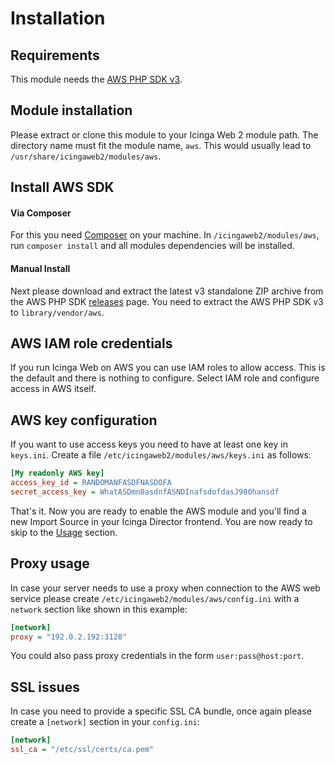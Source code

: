 <a name="Installation-and-Configuration"></a>Installation
============

Requirements
------------

This module needs the [AWS PHP SDK v3](https://docs.aws.amazon.com/sdk-for-php/v3/developer-guide/welcome.html).

Module installation
-------------------

Please extract or clone this module to your Icinga Web 2 module path. The
directory name must fit the module name, `aws`. This would usually lead to
`/usr/share/icingaweb2/modules/aws`.

Install AWS SDK
----------------

#### Via Composer

For this you need [Composer](https://getcomposer.org/) on your machine. 
In `/icingaweb2/modules/aws`, run `composer install` and all modules dependencies will be installed. 

#### Manual Install

Next please download and extract the latest v3 standalone ZIP archive from
the AWS PHP SDK [releases](https://github.com/aws/aws-sdk-php/releases) page.
You need to extract the AWS PHP SDK v3 to `library/vendor/aws`.

AWS IAM role credentials
------------------------

If you run Icinga Web on AWS you can use IAM roles to allow access. This is the
default and there is nothing to configure. Select IAM role and configure access
in AWS itself. 

AWS key configuration
---------------------

If you want to use access keys you need to have at least one key in `keys.ini`.
Create a file `/etc/icingaweb2/modules/aws/keys.ini` as follows:

```ini
[My readonly AWS key]
access_key_id = RANDOMANFASDFNASDOFA
secret_access_key = WhatASDmn0asdnfASNDInafsdofdasJ980hansdf
```

That's it. Now you are ready to enable the AWS module and you'll find a new
Import Source in your Icinga Director frontend. You are now ready to skip to
the [Usage](02-Usage.md) section.

Proxy usage
-----------

In case your server needs to use a proxy when connection to the AWS web service
please create `/etc/icingaweb2/modules/aws/config.ini` with a `network` section
like shown in this example:

```ini
[network]
proxy = "192.0.2.192:3128"
```

You could also pass proxy credentials in the form `user:pass@host:port`.

SSL issues
----------

In case you need to provide a specific SSL CA bundle, once again please create
a `[network]` section in your `config.ini`:

```ini
[network]
ssl_ca = "/etc/ssl/certs/ca.pem"
```
